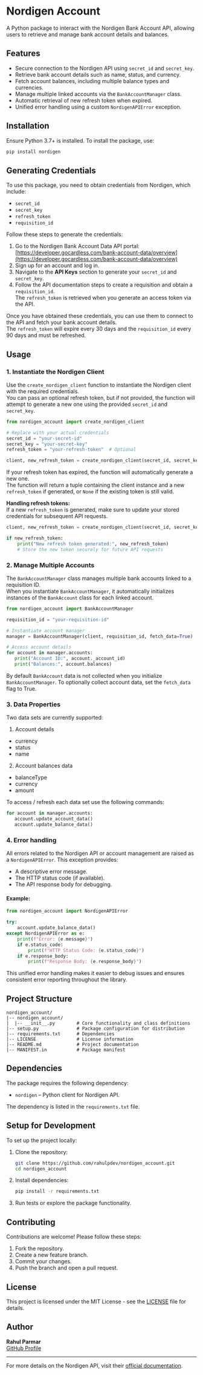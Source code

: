 # Nordigen Account

A Python package to interact with the Nordigen Bank Account API, allowing users to retrieve and manage bank account 
details and balances.

## Features

- Secure connection to the Nordigen API using `secret_id` and `secret_key`.
- Retrieve bank account details such as name, status, and currency.
- Fetch account balances, including multiple balance types and currencies.
- Manage multiple linked accounts via the `BankAccountManager` class.
- Automatic retrieval of new refresh token when expired.
- Unified error handling using a custom `NordigenAPIError` exception.

## Installation
Ensure Python 3.7+ is installed. To install the package, use:

```bash
pip install nordigen
```

## Generating Credentials

To use this package, you need to obtain credentials from Nordigen, which include:

- `secret_id`
- `secret_key`
- `refresh_token`
- `requisition_id`

Follow these steps to generate the credentials:

1. Go to the Nordigen Bank Account Data API portal:\
   [https://developer.gocardless.com/bank-account-data/overview](https://developer.gocardless.com/bank-account-data/overview)
2. Sign up for an account and log in.
3. Navigate to the **API Keys** section to generate your `secret_id` and `secret_key`.
4. Follow the API documentation steps to create a requisition and obtain a `requisition_id`.  
   The `refresh_token` is retrieved when you generate an access token via the API.

Once you have obtained these credentials, you can use them to connect to the API and fetch your bank account details.  
The `refresh_token` will expire every 30 days and the `requisition_id` every 90 days and must be refreshed.

## Usage

### 1. Instantiate the Nordigen Client

Use the `create_nordigen_client` function to instantiate the Nordigen client with the required credentials.  
You can pass an optional refresh token, but if not provided, the function will attempt to generate a new one using the 
provided `secret_id` and `secret_key`.

```python
from nordigen_account import create_nordigen_client

# Replace with your actual credentials
secret_id = "your-secret-id"
secret_key = "your-secret-key"
refresh_token = "your-refresh-token"  # Optional

client, new_refresh_token = create_nordigen_client(secret_id, secret_key, refresh_token)
```

If your refresh token has expired, the function will automatically generate a new one.  
The function will return a tuple containing the client instance and a new `refresh_token` if generated, or `None` if 
the existing token is still valid.  

**Handling refresh tokens:**  
If a new `refresh_token` is generated, make sure to update your stored credentials for subsequent API requests.

```python
client, new_refresh_token = create_nordigen_client(secret_id, secret_key, refresh_token)

if new_refresh_token:
    print("New refresh token generated:", new_refresh_token)
    # Store the new token securely for future API requests

```

### 2. Manage Multiple Accounts

The `BankAccountManager` class manages multiple bank accounts linked to a requisition ID.  
When you instantiate `BankAccountManager`, it automatically initializes instances of the `BankAccount` class for each 
linked account.  

```python
from nordigen_account import BankAccountManager

requisition_id = "your-requisition-id"

# Instantiate account manager
manager = BankAccountManager(client, requisition_id, fetch_data=True)

# Access account details
for account in manager.accounts:
   print("Account ID:", account._account_id)
   print("Balances:", account.balances)
```
By default `BankAccount` data is not collected when you initialize `BankAccountManager`. To optionally collect account 
data, set the `fetch_data` flag to True.

### 3. Data Properties
Two data sets are currently supported:

1. Account details
- currency
- status
- name
2. Account balances data
- balanceType
- currency
- amount

To access / refresh each data set use the following commands:

```python
for account in manager.accounts:
   account.update_account_data()
   account.update_balance_data()
```

### 4. Error handling

All errors related to the Nordigen API or account management are raised as a `NordigenAPIError`. This exception provides:
- A descriptive error message.
- The HTTP status code (if available).
- The API response body for debugging.

#### Example:

```python
from nordigen_account import NordigenAPIError

try:
    account.update_balance_data()
except NordigenAPIError as e:
    print(f"Error: {e.message}")
    if e.status_code:
        print(f"HTTP Status Code: {e.status_code}")
    if e.response_body:
        print(f"Response Body: {e.response_body}")
```

This unified error handling makes it easier to debug issues and ensures consistent error reporting throughout the library.

## Project Structure

```
nordigen_account/
|-- nordigen_account/
|  |-- __init__.py        # Core functionality and class definitions
|-- setup.py              # Package configuration for distribution
|-- requirements.txt      # Dependencies
|-- LICENSE               # License information
|-- README.md             # Project documentation
|-- MANIFEST.in           # Package manifest
```

## Dependencies

The package requires the following dependency:

- `nordigen` – Python client for Nordigen API.

The dependency is listed in the `requirements.txt` file.

## Setup for Development

To set up the project locally:

1. Clone the repository:

   ```bash
   git clone https://github.com/rahulpdev/nordigen_account.git
   cd nordigen_account
   ```

2. Install dependencies:

   ```bash
   pip install -r requirements.txt
   ```

3. Run tests or explore the package functionality.

## Contributing

Contributions are welcome! Please follow these steps:

1. Fork the repository.
2. Create a new feature branch.
3. Commit your changes.
4. Push the branch and open a pull request.

## License

This project is licensed under the MIT License - see the [LICENSE](LICENSE) file for details.

## Author

**Rahul Parmar**\
[GitHub Profile](https://github.com/rahulpdev)

---

For more details on the Nordigen API, visit their 
[official documentation](https://developer.gocardless.com/bank-account-data/overview).
